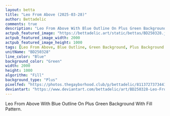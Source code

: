 ```yaml
---
layout: betta
title: "Leo From Above (2025-03-28)"
author: Bettadelic
comments: true
description: "Leo From Above With Blue Outline On Plus Green Background With Fill Pattern."
actpub_featured_image: "https://bettadelic.art/static/bettas/BD250328.jpg"
actpub_featured_image_width: 2000
actpub_featured_image_height: 1000
tags: [Leo From Above, Blue Outline, Green Background, Plus Background Pattern, Fill Pattern, March 2025]
unitName: "BD250328"
line_color: "Blue"
background_color: "Green"
width: 2000
height: 1000
algorithm: "Fill"
background_type: "Plus"
pixelfed: "https://photos.thegayborhood.club/p/bettadelic/811372737344103816"
deviantart: "https://www.deviantart.com/bettadelic/art/BD250328-Leo-From-Above-2025-03-28-1176444621"
---
```


Leo From Above With Blue Outline On Plus Green Background With Fill Pattern.
